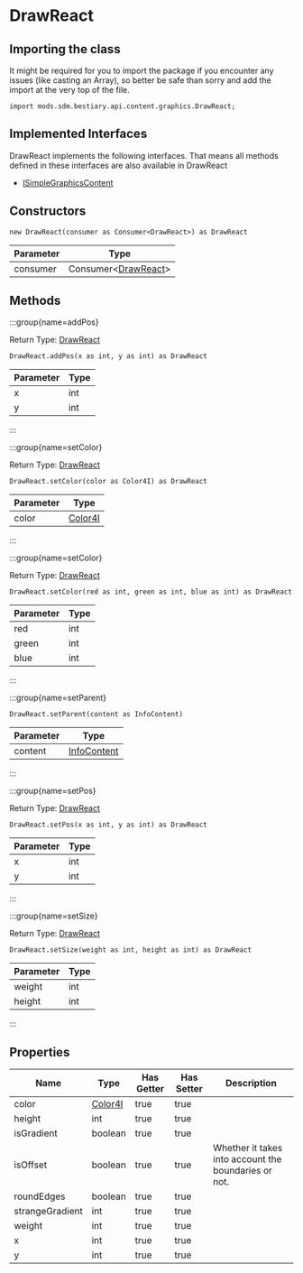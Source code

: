 # DrawReact

## Importing the class

It might be required for you to import the package if you encounter any issues (like casting an Array), so better be safe than sorry and add the import at the very top of the file.
```zenscript
import mods.sdm.bestiary.api.content.graphics.DrawReact;
```


## Implemented Interfaces
DrawReact implements the following interfaces. That means all methods defined in these interfaces are also available in DrawReact

- [ISimpleGraphicsContent](/mods/sdm/bestiary/api/content/ISimpleGraphicsContent)

## Constructors


```zenscript
new DrawReact(consumer as Consumer<DrawReact>) as DrawReact
```
| Parameter |                                      Type                                      |
|-----------|--------------------------------------------------------------------------------|
| consumer  | Consumer&lt;[DrawReact](/mods/sdm/bestiary/api/content/graphics/DrawReact)&gt; |



## Methods

:::group{name=addPos}

Return Type: [DrawReact](/mods/sdm/bestiary/api/content/graphics/DrawReact)

```zenscript
DrawReact.addPos(x as int, y as int) as DrawReact
```

| Parameter | Type |
|-----------|------|
| x         | int  |
| y         | int  |


:::

:::group{name=setColor}

Return Type: [DrawReact](/mods/sdm/bestiary/api/content/graphics/DrawReact)

```zenscript
DrawReact.setColor(color as Color4I) as DrawReact
```

| Parameter |                           Type                           |
|-----------|----------------------------------------------------------|
| color     | [Color4I](/mods/sdm/bestiary/integration/ftblib/Color4I) |


:::

:::group{name=setColor}

Return Type: [DrawReact](/mods/sdm/bestiary/api/content/graphics/DrawReact)

```zenscript
DrawReact.setColor(red as int, green as int, blue as int) as DrawReact
```

| Parameter | Type |
|-----------|------|
| red       | int  |
| green     | int  |
| blue      | int  |


:::

:::group{name=setParent}

```zenscript
DrawReact.setParent(content as InfoContent)
```

| Parameter |                           Type                            |
|-----------|-----------------------------------------------------------|
| content   | [InfoContent](/mods/sdm/bestiary/api/content/InfoContent) |


:::

:::group{name=setPos}

Return Type: [DrawReact](/mods/sdm/bestiary/api/content/graphics/DrawReact)

```zenscript
DrawReact.setPos(x as int, y as int) as DrawReact
```

| Parameter | Type |
|-----------|------|
| x         | int  |
| y         | int  |


:::

:::group{name=setSize}

Return Type: [DrawReact](/mods/sdm/bestiary/api/content/graphics/DrawReact)

```zenscript
DrawReact.setSize(weight as int, height as int) as DrawReact
```

| Parameter | Type |
|-----------|------|
| weight    | int  |
| height    | int  |


:::


## Properties

|      Name       |                           Type                           | Has Getter | Has Setter |                     Description                      |
|-----------------|----------------------------------------------------------|------------|------------|------------------------------------------------------|
| color           | [Color4I](/mods/sdm/bestiary/integration/ftblib/Color4I) | true       | true       |                                                      |
| height          | int                                                      | true       | true       |                                                      |
| isGradient      | boolean                                                  | true       | true       |                                                      |
| isOffset        | boolean                                                  | true       | true       | Whether it takes into account the boundaries or not. |
| roundEdges      | boolean                                                  | true       | true       |                                                      |
| strangeGradient | int                                                      | true       | true       |                                                      |
| weight          | int                                                      | true       | true       |                                                      |
| x               | int                                                      | true       | true       |                                                      |
| y               | int                                                      | true       | true       |                                                      |

